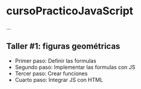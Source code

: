 # cursoPracticoJavaScript

...

## Taller #1: figuras geométricas

- Primer paso: Definir las formulas
- Segundo paso: Implementar las formulas con JS
- Tercer paso: Crear funciones 
- Cuarto paso: Integrar JS con HTML